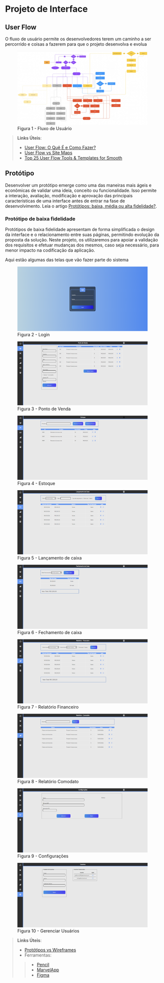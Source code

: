 
# Projeto de Interface

## User Flow

O fluxo de usuário permite os desenvolvedores terem um caminho a ser percorrido e coisas a fazerem para que o projeto desenvolva e evolua

<figure> 
  <img src="img/usuarioflow.png"
    <figcaption>Figura 1 - Fluxo de Usuário</figcaption>
</figure> 

> **Links Úteis**:
> - [User Flow: O Quê É e Como Fazer?](https://medium.com/7bits/fluxo-de-usu%C3%A1rio-user-flow-o-que-%C3%A9-como-fazer-79d965872534)
> - [User Flow vs Site Maps](http://designr.com.br/sitemap-e-user-flow-quais-as-diferencas-e-quando-usar-cada-um/)
> - [Top 25 User Flow Tools & Templates for Smooth](https://www.mockplus.com/blog/post/user-flow-tools)

## Protótipo

Desenvolver um protótipo emerge como uma das maneiras mais ágeis e econômicas de validar uma ideia, conceito ou funcionalidade. Isso permite a interação, avaliação, modificação e aprovação das principais características de uma interface antes de entrar na fase de desenvolvimento. Leia o artigo [Protótipos: baixa, média ou alta fidelidade?](https://medium.com/ladies-that-ux-br/prot%C3%B3tipos-baixa-m%C3%A9dia-ou-alta-fidelidade-71d897559135).

### Protótipo de baixa fidelidade

Protótipos de baixa fidelidade apresentam de forma simplificada o design da interface e o relacionamento entre suas páginas, permitindo evolução da proposta da solução. Neste projeto, os utilizaremos para apoiar a validação dos requisitos e efetuar mudanças dos mesmos, caso seja necessário, para menor impacto na codificação da aplicação.

Aqui estão algumas das telas que vão fazer parte do sistema

<figure> 
  <img src="img/tela-login.png"
    <figcaption>Figura 2 - Login</figcaption>
</figure> 

<figure> 
  <img src="img/ponto-de-venda.png"
    <figcaption>Figura 3 - Ponto de Venda</figcaption>
</figure> 

<figure> 
  <img src="img/estoque.png"
    <figcaption>Figura 4 - Estoque</figcaption>
</figure> 

<figure> 
  <img src="img/lancamento-caixa.png"
    <figcaption>Figura 5 - Lançamento de caixa</figcaption>
</figure> 

<figure> 
  <img src="img/fechamento-caixa.png"
    <figcaption>Figura 6 - Fechamento de caixa</figcaption>
</figure> 

<figure> 
  <img src="img/relatorio-financeiro.png"
    <figcaption>Figura 7 - Relatório Financeiro</figcaption>
</figure> 

<figure> 
  <img src="img/comodato.png"
    <figcaption>Figura 8 - Relatório Comodato</figcaption>
</figure> 

<figure> 
  <img src="img/configuracoes.png"
    <figcaption>Figura 9 - Configurações</figcaption>
</figure> 

<figure> 
  <img src="img/usuarios.png"
    <figcaption>Figura 10 - Gerenciar Usuários</figcaption>
</figure> 
 
> **Links Úteis**:
> - [Protótipos vs Wireframes](https://www.nngroup.com/videos/prototypes-vs-wireframes-ux-projects/)
>- Ferramentas:
>> - [Pencil](https://pencil.evolus.vn/)
>> - [MarvelApp](https://marvelapp.com/)
>> - [Figma](https://www.figma.com/)



